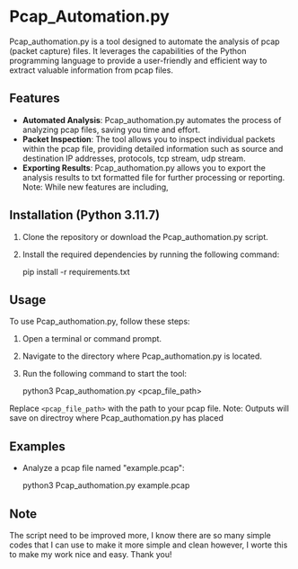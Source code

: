 # Pcap_Automation.py

Pcap_authomation.py is a tool designed to automate the analysis of pcap (packet capture) files. It leverages the capabilities of the Python programming language to provide a user-friendly and efficient way to extract valuable information from pcap files.

## Features

- **Automated Analysis**: Pcap_authomation.py automates the process of analyzing pcap files, saving you time and effort.
- **Packet Inspection**: The tool allows you to inspect individual packets within the pcap file, providing detailed information such as source and destination IP addresses, protocols, tcp stream, udp stream.
- **Exporting Results**: Pcap_authomation.py allows you to export the analysis results to txt formatted file for further processing or reporting.
Note: While new features are including,

## Installation (Python 3.11.7)

1. Clone the repository or download the Pcap_authomation.py script.
2. Install the required dependencies by running the following command:

   pip install -r requirements.txt


## Usage

To use Pcap_authomation.py, follow these steps:

1. Open a terminal or command prompt.
2. Navigate to the directory where Pcap_authomation.py is located.
3. Run the following command to start the tool:

   python3 Pcap_authomation.py <pcap_file_path>
   
Replace `<pcap_file_path>` with the path to your pcap file.
Note: Outputs will save on directroy where Pcap_authomation.py has placed

## Examples

- Analyze a pcap file named "example.pcap":

  python3 Pcap_authomation.py example.pcap

## Note
The script need to be improved more, I know there are so many simple codes that I can use to make it more simple and clean however, I worte this to make my work nice and easy.
Thank you!
